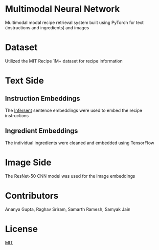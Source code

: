 # Multimodal Neural Network
Multimodal modal recipe retrieval system built using PyTorch for text (instructions and ingredients) and images


# Dataset
Utilized the MIT Recipe 1M+ dataset for recipe information

# Text Side
## Instruction Embeddings
The [Infersent](https://github.com/facebookresearch/InferSent) sentence embeddings were used to embed the recipe instructions

## Ingredient Embeddings
The individual ingredients were cleaned and embedded using TensorFlow

# Image Side
The ResNet-50 CNN model was used for the image embeddings

# Contributors
Ananya Gupta, Raghav Sriram, Samarth Ramesh, Samyak Jain
# License
[MIT](License)
